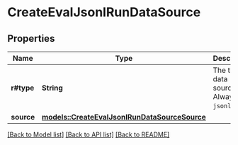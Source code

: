 # CreateEvalJsonlRunDataSource

## Properties

Name | Type | Description | Notes
------------ | ------------- | ------------- | -------------
**r#type** | **String** | The type of data source. Always `jsonl`. | 
**source** | [**models::CreateEvalJsonlRunDataSourceSource**](CreateEvalJsonlRunDataSource_source.md) |  | 

[[Back to Model list]](../README.md#documentation-for-models) [[Back to API list]](../README.md#documentation-for-api-endpoints) [[Back to README]](../README.md)



